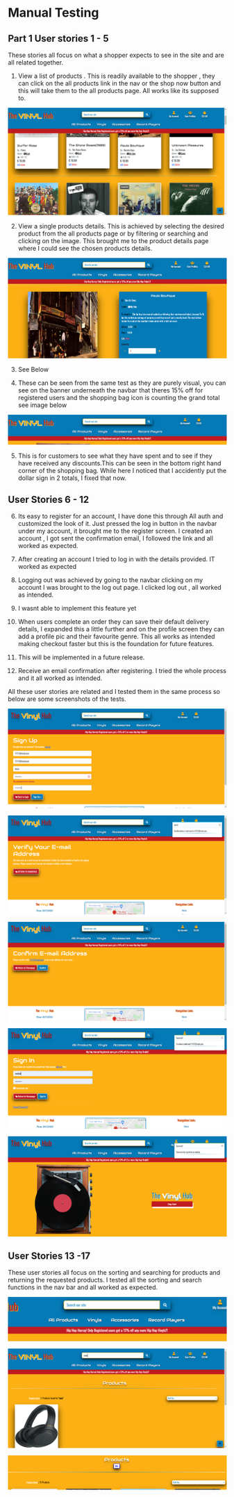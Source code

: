 # Manual Testing 

## Part 1 User stories 1 - 5 

These stories all focus on what a shopper expects to see in the site and are all related together.

1. View a list of products . This is readily available to the shopper , they can click on the all products link in the nav or the shop now button and this will take them to the all products page. All works like its supposed to. 

![user story 1](media/user-story-1.png)

2. View a single products details. This is achieved by selecting the desired product from the all products page or 
by filtering or searching and clicking on the image. This brought me to the product details page where I could see the chosen 
products details.

![user story 2](media/user-story-2.png)

3. See Below

4. These can be seen from the same test as they are purely visual, you can see on the banner underneath the navbar that theres 15% off for registered users and the shopping bag icon is counting the grand total see image below

![user stories 3 & 4](media/navbar-feature.png)

5. This is for customers to see what they have spent and to see if they have received any discounts.This can be seen in the bottom right hand
corner of the shopping bag. While here I noticed that I accidently put the dollar sign in 2 totals, I fixed that now.

## User Stories 6 - 12

6. Its easy to register for an account, I have done this through All auth and customized the look of it. Just pressed the log in button in the navbar under my account, it brought me to the register screen. I created an account , I got sent the confirmation email, I followed the link and all worked as expected.

7. After creating an account I tried to log in with the details provided. IT worked as expected

8. Logging out was achieved by going to the navbar clicking on my account I was brought to the log out page. I clicked log out , all worked as intended.

9. I wasnt able to implement this feature yet

10. When users complete an order they can save their default delivery details, I expanded this a little further and on the profile screen they can add a profile pic and their favourite genre. This all works as intended making checkout faster but this is the foundation for future features.

11. This will be implemented in a future release.

12. Receive an email confirmation after registering. I tried the whole process and it all worked as intended.

All these user stories are related and I tested them in the same process so below are some screenshots of the tests.

![user stories 6-12](media/all-auth-sign-in-test.png)

![user stories 6-12](media/all-auth-sign-in-test-pt-2.png)

![user stories 6-12](media/all-auth-sign-in-pt-3.png)

![user stories 6-12](media/all-auth-sign-in-pt-4.png)

![user stories 6-12](media/all-auth-sign-in-pt-5.png)

## User Stories 13 -17

These user stories all focus on the sorting and searching for products and returning the requested products. I tested all the sorting and
search functions in the nav bar and all worked as expected.

![user stories 13-17](media/sorting-searching.png)

![search-test](media/searchtest.png)

![search-test](media/sorting-feedback.png)
